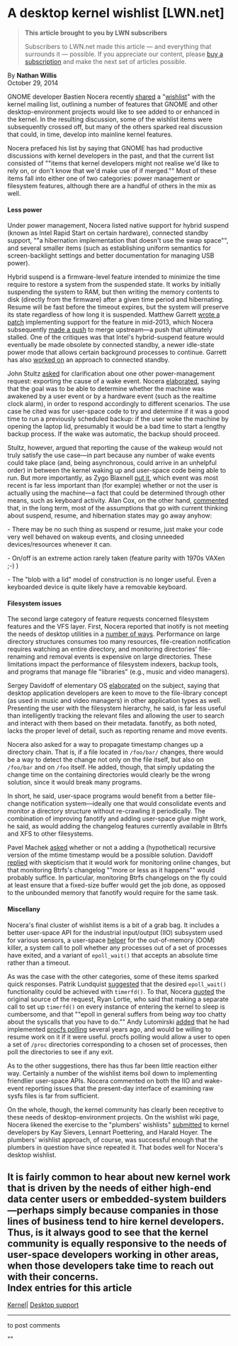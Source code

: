 # A desktop kernel wishlist [LWN.net]

> **This article brought to you by LWN subscribers**
> 
> Subscribers to LWN.net made this article — and everything that surrounds it — possible. If you appreciate our content, please [buy a subscription](/Promo/nst-nag3/subscribe) and make the next set of articles possible. 

By **Nathan Willis**  
October 29, 2014 

GNOME developer Bastien Nocera recently [shared](/Articles/618360/) a "[wishlist](https://wiki.gnome.org/BastienNocera/KernelWishlist)" with the kernel mailing list, outlining a number of features that GNOME and other desktop-environment projects would like to see added to or enhanced in the kernel. In the resulting discussion, some of the wishlist items were subsequently crossed off, but many of the others sparked real discussion that could, in time, develop into mainline kernel features. 

Nocera prefaced his list by saying that GNOME has had productive discussions with kernel developers in the past, and that the current list consisted of ""items that kernel developers might not realise we'd like to rely on, or don't know that we'd make use of if merged."" Most of these items fall into either one of two categories: power management or filesystem features, although there are a handful of others in the mix as well. 

#### Less power

Under power management, Nocera listed native support for hybrid suspend (known as Intel Rapid Start on certain hardware), connected standby support, ""a hibernation implementation that doesn't use the swap space"", and several smaller items (such as establishing uniform semantics for screen-backlight settings and better documentation for managing USB power). 

Hybrid suspend is a firmware-level feature intended to minimize the time require to restore a system from the suspended state. It works by initially suspending the system to RAM, but then writing the memory contents to disk (directly from the firmware) after a given time period and hibernating. Resume will be fast before the timeout expires, but the system will preserve its state regardless of how long it is suspended. Matthew Garrett [wrote a patch](http://mjg59.dreamwidth.org/26022.html) implementing support for the feature in mid-2013, which Nocera subsequently [made a push](http://thread.gmane.org/gmane.comp.sysutils.systemd.devel/13511/) to merge upstream—a push that ultimately stalled. One of the critiques was that Intel's hybrid-suspend feature would eventually be made obsolete by connected standby, a newer idle-state power mode that allows certain background processes to continue. Garrett has also [worked on](/Articles/580451/) an approach to connected standby. 

John Stultz [asked](/Articles/618362/) for clarification about one other power-management request: exporting the cause of a wake event. Nocera [elaborated](/Articles/618363/), saying that the goal was to be able to determine whether the machine was awakened by a user event or by a hardware event (such as the realtime clock alarm), in order to respond accordingly to different scenarios. The use case he cited was for user-space code to try and determine if it was a good time to run a previously scheduled backup: if the user woke the machine by opening the laptop lid, presumably it would be a bad time to start a lengthy backup process. If the wake was automatic, the backup should proceed. 

Stultz, however, argued that reporting the cause of the wakeup would not truly satisfy the use case—in part because any number of wake events could take place (and, being asynchronous, could arrive in an unhelpful order) in between the kernel waking up and user-space code being able to run. But more importantly, as Zygo Blaxnell [put it](/Articles/618367/), which event was most recent is far less important than (for example) whether or not the user is actually using the machine—a fact that could be determined through other means, such as keyboard activity. Alan Cox, on the other hand, [commented](/Articles/618502/) that, in the long term, most of the assumptions that go with current thinking about suspend, resume, and hibernation states may go away anyhow: 

\- There may be no such thing as suspend or resume, just make your code very well behaved on wakeup events, and closing unneeded devices/resources whenever it can. 

\- On/off is an extreme action rarely taken (feature parity with 1970s VAXen ;-) ) 

\- The "blob with a lid" model of construction is no longer useful. Even a keyboarded device is quite likely have a removable keyboard. 

#### Filesystem issues

The second large category of feature requests concerned filesystem features and the VFS layer. First, Nocera reported that inotify is not meeting the needs of desktop utilities in a [number of ways](/Articles/605128/). Performance on large directory structures consumes too many resources, file-creation notification requires watching an entire directory, and monitoring directories' file-renaming and removal events is expensive on large directories. These limitations impact the performance of filesystem indexers, backup tools, and programs that manage file "libraries" (e.g., music and video managers). 

Sergey Davidoff of elementary OS [elaborated](/Articles/618463/) on the subject, saying that desktop application developers are keen to move to the file-library concept (as used in music and video managers) in other application types as well. Presenting the user with the filesystem hierarchy, he said, is far less useful than intelligently tracking the relevant files and allowing the user to search and interact with them based on their metadata. fanotify, as both noted, lacks the proper level of detail, such as reporting rename and move events. 

Nocera also asked for a way to propagate timestamp changes up a directory chain. That is, if a file located in `/foo/bar/` changes, there would be a way to detect the change not only on the file itself, but also on `/foo/bar` and on `/foo` itself. He added, though, that simply updating the change time on the containing directories would clearly be the wrong solution, since it would break many programs. 

In short, he said, user-space programs would benefit from a better file-change notification system—ideally one that would consolidate events and monitor a directory structure without re-crawling it periodically. The combination of improving fanotify and adding user-space glue might work, he said, as would adding the changelog features currently available in Btrfs and XFS to other filesystems. 

Pavel Machek [asked](/Articles/618472/) whether or not a adding a (hypothetical) recursive version of the mtime timestamp would be a possible solution. Davidoff [replied](/Articles/618473/) with skepticism that it would work for monitoring online changes, but that monitoring Btrfs's changelog ""more or less as it happens"" would probably suffice. In particular, monitoring Btrfs changelogs on the fly could at least ensure that a fixed-size buffer would get the job done, as opposed to the unbounded memory that fanotify would require for the same task. 

#### Miscellany

Nocera's final cluster of wishlist items is a bit of a grab bag. It includes a better user-space API for the industrial input/output (IIO) subsystem used for various sensors, a user-space [helper](/Articles/590960/) for the out-of-memory (OOM) killer, a system call to poll whether any processes out of a set of processes have exited, and a variant of `epoll_wait()` that accepts an absolute time rather than a timeout. 

As was the case with the other categories, some of these items sparked quick responses. Patrik Lundquist [suggested](/Articles/618523/) that the desired `epoll_wait()` functionality could be achieved with `timerfd()`. To that, Nocera [quoted](/Articles/618508/) the original source of the request, Ryan Lortie, who said that making a separate call to set up `timerfd()` on every instance of entering the kernel to sleep is cumbersome, and that ""epoll in general suffers from being _way_ too chatty about the syscalls that you have to do."" Andy Lutomirski [added](/Articles/618483/) that he had implemented [procfs polling](http://lkml.kernel.org/g/1840e47fc4113af16989a4250d98bed62a9bce53.1354559528.git.luto@amacapital.net) several years ago, and would be willing to resume work on it if it were useful. procfs polling would allow a user to open a set of `/proc` directories corresponding to a chosen set of processes, then poll the directories to see if any exit. 

As to the other suggestions, there has thus far been little reaction either way. Certainly a number of the wishlist items boil down to implementing friendlier user-space APIs. Nocera commented on both the IIO and wake-event reporting issues that the present-day interface of examining raw sysfs files is far from sufficient. 

On the whole, though, the kernel community has clearly been receptive to these needs of desktop-environment projects. On the wishlist wiki page, Nocera likened the exercise to the "plumbers' wishlists" [submitted](/Articles/462076/) to kernel developers by Kay Sievers, Lennart Poettering, and Harald Hoyer. The plumbers' wishlist approach, of course, was successful enough that the plumbers in question have since repeated it. That bodes well for Nocera's desktop wishlist. 

It is fairly common to hear about new kernel work that is driven by the needs of either high-end data center users or embedded-system builders—perhaps simply because companies in those lines of business tend to hire kernel developers. Thus, is it always good to see that the kernel community is equally responsive to the needs of user-space developers working in other areas, when those developers take time to reach out with their concerns.  
Index entries for this article  
---  
[Kernel](/Kernel/Index)| [Desktop support](/Kernel/Index#Desktop_support)  
  


* * *

to post comments 

""

